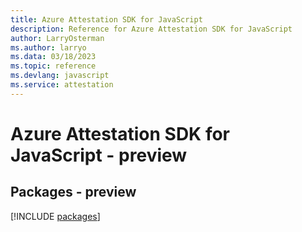 ```yaml
---
title: Azure Attestation SDK for JavaScript
description: Reference for Azure Attestation SDK for JavaScript
author: LarryOsterman
ms.author: larryo
ms.data: 03/18/2023
ms.topic: reference
ms.devlang: javascript
ms.service: attestation
---
```

# Azure Attestation SDK for JavaScript - preview
## Packages - preview
[!INCLUDE [packages](attestation-index.md)]